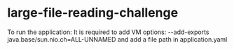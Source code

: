 # large-file-reading-challenge

To run the application:
It is required to add VM options: --add-exports java.base/sun.nio.ch=ALL-UNNAMED
and add a file path in application.yaml
